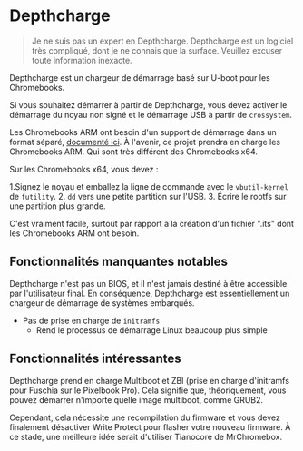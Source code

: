 # Depthcharge

> Je ne suis pas un expert en Depthcharge. Depthcharge est un logiciel très compliqué, dont je ne connais que la surface. Veuillez excuser toute information inexacte.

Depthcharge est un chargeur de démarrage basé sur U-boot pour les Chromebooks.

Si vous souhaitez démarrer à partir de Depthcharge, vous devez activer le démarrage du noyau non signé et le démarrage USB à partir de `crossystem`.

Les Chromebooks ARM ont besoin d'un support de démarrage dans un format séparé, [documenté ici](https://wiki.gentoo.org/wiki/Creating_bootable_media_for_depthcharge_based_devices). À l'avenir, ce projet prendra en charge les Chromebooks ARM. Qui sont très différent des Chromebooks x64.

Sur les Chromebooks x64, vous devez :

1.Signez le noyau et emballez la ligne de commande avec le `vbutil-kernel` de `futility`.
2. `dd` vers une petite partition sur l'USB.
3. Écrire le rootfs sur une partition plus grande.

C'est vraiment facile, surtout par rapport à la création d'un fichier ".its" dont les Chromebooks ARM ont besoin.

## Fonctionnalités manquantes notables

Depthcharge n'est pas un BIOS, et il n'est jamais destiné à être accessible par l'utilisateur final. En conséquence, Depthcharge est essentiellement un chargeur de démarrage de systèmes embarqués.

* Pas de prise en charge de `initramfs`
     * Rend le processus de démarrage Linux beaucoup plus simple

## Fonctionnalités intéressantes

Depthcharge prend en charge Multiboot et ZBI (prise en charge d'initramfs pour Fuschia sur le Pixelbook Pro). Cela signifie que, théoriquement, vous pouvez démarrer n'importe quelle image multiboot, comme GRUB2.

Cependant, cela nécessite une recompilation du firmware et vous devez finalement désactiver Write Protect pour flasher votre nouveau firmware. À ce stade, une meilleure idée serait d'utiliser Tianocore de MrChromebox.